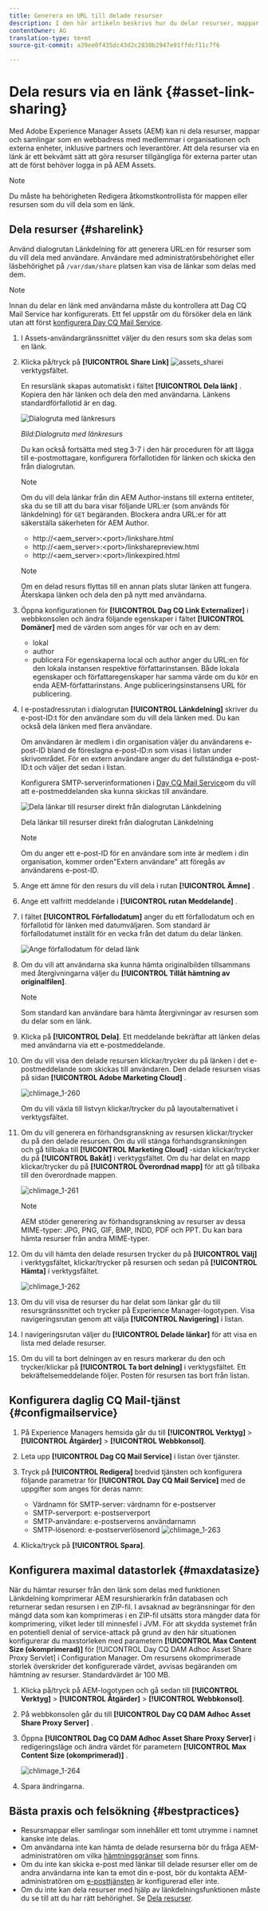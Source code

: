 ```yaml
---
title: Generera en URL till delade resurser
description: I den här artikeln beskrivs hur du delar resurser, mappar och samlingar i AEM Resurser som en URL till externa parter.
contentOwner: AG
translation-type: tm+mt
source-git-commit: a39ee0f435dc43d2c2830b2947e91ffdcf11c7f6

---
```



# Dela resurs via en länk {#asset-link-sharing}

Med Adobe Experience Manager Assets (AEM) kan ni dela resurser, mappar och samlingar som en webbadress med medlemmar i organisationen och externa enheter, inklusive partners och leverantörer. Att dela resurser via en länk är ett bekvämt sätt att göra resurser tillgängliga för externa parter utan att de först behöver logga in på AEM Assets.

>[!NOTE]
>
>Du måste ha behörigheten Redigera åtkomstkontrollista för mappen eller resursen som du vill dela som en länk.

## Dela resurser {#sharelink}

Använd dialogrutan Länkdelning för att generera URL:en för resurser som du vill dela med användare. Användare med administratörsbehörighet eller läsbehörighet på `/var/dam/share` platsen kan visa de länkar som delas med dem.

>[!NOTE]
>
>Innan du delar en länk med användarna måste du kontrollera att Dag CQ Mail Service har konfigurerats. Ett fel uppstår om du försöker dela en länk utan att först [konfigurera Day CQ Mail Service](/help/assets/link-sharing.md#configmailservice).

1. I Assets-användargränssnittet väljer du den resurs som ska delas som en länk.
1. Klicka på/tryck på **[!UICONTROL Share Link]** ![assets_share](assets/assets_share.png)i verktygsfältet.

   En resurslänk skapas automatiskt i fältet **[!UICONTROL Dela länk]** . Kopiera den här länken och dela den med användarna. Länkens standardförfallotid är en dag.

   ![Dialogruta med länkresurs](assets/Link-sharing-dialog-box.png)

   *Bild:Dialogruta med länkresurs*

   Du kan också fortsätta med steg 3-7 i den här proceduren för att lägga till e-postmottagare, konfigurera förfallotiden för länken och skicka den från dialogrutan.

   >[!NOTE]
   >
   >Om du vill dela länkar från din AEM Author-instans till externa entiteter, ska du se till att du bara visar följande URL:er (som används för länkdelning) för `GET` begäranden. Blockera andra URL:er för att säkerställa säkerheten för AEM Author.
   >
   >* http://&lt;aem_server>:&lt;port>/linkshare.html
   * http://&lt;aem_server>:&lt;port>/linksharepreview.html
   * http://&lt;aem_server>:&lt;port>/linkexpired.html


   >[!NOTE]
   Om en delad resurs flyttas till en annan plats slutar länken att fungera. Återskapa länken och dela den på nytt med användarna.

1. Öppna konfigurationen för **[!UICONTROL Dag CQ Link Externalizer]** i webbkonsolen och ändra följande egenskaper i fältet **[!UICONTROL Domäner]** med de värden som anges för var och en av dem:

   * lokal
   * author
   * publicera
   För egenskaperna local och author anger du URL:en för den lokala instansen respektive författarinstansen. Både lokala egenskaper och författaregenskaper har samma värde om du kör en enda AEM-författarinstans. Ange publiceringsinstansens URL för publicering.

1. I e-postadressrutan i dialogrutan **[!UICONTROL Länkdelning]** skriver du e-post-ID:t för den användare som du vill dela länken med. Du kan också dela länken med flera användare.

   Om användaren är medlem i din organisation väljer du användarens e-post-ID bland de föreslagna e-post-ID:n som visas i listan under skrivområdet. För en extern användare anger du det fullständiga e-post-ID:t och väljer det sedan i listan.

   Konfigurera SMTP-serverinformationen i [Day CQ Mail Service](#configmailservice)om du vill att e-postmeddelanden ska kunna skickas till användare.

   ![Dela länkar till resurser direkt från dialogrutan Länkdelning](assets/Asset-Sharing-LinkShareDialog.png)

   Dela länkar till resurser direkt från dialogrutan Länkdelning

   >[!NOTE]
   Om du anger ett e-post-ID för en användare som inte är medlem i din organisation, kommer orden&quot;Extern användare&quot; att föregås av användarens e-post-ID.

1. Ange ett ämne för den resurs du vill dela i rutan **[!UICONTROL Ämne]** .
1. Ange ett valfritt meddelande i **[!UICONTROL rutan Meddelande]** .
1. I fältet **[!UICONTROL Förfallodatum]** anger du ett förfallodatum och en förfallotid för länken med datumväljaren. Som standard är förfallodatumet inställt för en vecka från det datum du delar länken.

   ![Ange förfallodatum för delad länk](assets/Set-shared-link-expiration.png)

1. Om du vill att användarna ska kunna hämta originalbilden tillsammans med återgivningarna väljer du **[!UICONTROL Tillåt hämtning av originalfilen]**.

   >[!NOTE]
   Som standard kan användare bara hämta återgivningar av resursen som du delar som en länk.

1. Klicka på **[!UICONTROL Dela]**. Ett meddelande bekräftar att länken delas med användarna via ett e-postmeddelande.
1. Om du vill visa den delade resursen klickar/trycker du på länken i det e-postmeddelande som skickas till användaren. Den delade resursen visas på sidan **[!UICONTROL Adobe Marketing Cloud]** .

   ![chlimage_1-260](assets/chlimage_1-545.png)

   Om du vill växla till listvyn klickar/trycker du på layoutalternativet i verktygsfältet.

1. Om du vill generera en förhandsgranskning av resursen klickar/trycker du på den delade resursen. Om du vill stänga förhandsgranskningen och gå tillbaka till **[!UICONTROL Marketing Cloud]** -sidan klickar/trycker du på **[!UICONTROL Bakåt]** i verktygsfältet. Om du har delat en mapp klickar/trycker du på **[!UICONTROL Överordnad mapp]** för att gå tillbaka till den överordnade mappen.

   ![chlimage_1-261](assets/chlimage_1-546.png)

   >[!NOTE]
   AEM stöder generering av förhandsgranskning av resurser av dessa MIME-typer: JPG, PNG, GIF, BMP, INDD, PDF och PPT. Du kan bara hämta resurser från andra MIME-typer.

1. Om du vill hämta den delade resursen trycker du på **[!UICONTROL Välj]** i verktygsfältet, klickar/trycker på resursen och sedan på **[!UICONTROL Hämta]** i verktygsfältet.

   ![chlimage_1-262](assets/chlimage_1-547.png)

1. Om du vill visa de resurser du har delat som länkar går du till resursgränssnittet och trycker på Experience Manager-logotypen. Visa navigeringsrutan genom att välja **[!UICONTROL Navigering]** i listan.
1. I navigeringsrutan väljer du **[!UICONTROL Delade länkar]** för att visa en lista med delade resurser.
1. Om du vill ta bort delningen av en resurs markerar du den och trycker/klickar på **[!UICONTROL Ta bort delning]** i verktygsfältet. Ett bekräftelsemeddelande följer. Posten för resursen tas bort från listan.

## Konfigurera daglig CQ Mail-tjänst {#configmailservice}

1. På Experience Managers hemsida går du till **[!UICONTROL Verktyg]** > **[!UICONTROL Åtgärder]** > **[!UICONTROL Webbkonsol]**.
1. Leta upp **[!UICONTROL Dag CQ Mail Service]** i listan över tjänster.
1. Tryck på **[!UICONTROL Redigera]** bredvid tjänsten och konfigurera följande parametrar för **[!UICONTROL Day CQ Mail Service]** med de uppgifter som anges för deras namn:

   * Värdnamn för SMTP-server: värdnamn för e-postserver
   * SMTP-serverport: e-postserverport
   * SMTP-användare: e-postserverns användarnamn
   * SMTP-lösenord: e-postserverlösenord
   ![chlimage_1-263](assets/chlimage_1-548.png)

1. Klicka/tryck på **[!UICONTROL Spara]**.

## Konfigurera maximal datastorlek {#maxdatasize}

När du hämtar resurser från den länk som delas med funktionen Länkdelning komprimerar AEM resurshierarkin från databasen och returnerar sedan resursen i en ZIP-fil. I avsaknad av begränsningar för den mängd data som kan komprimeras i en ZIP-fil utsätts stora mängder data för komprimering, vilket leder till minnesfel i JVM. För att skydda systemet från en potentiell denial of service-attack på grund av den här situationen konfigurerar du maxstorleken med parametern **[!UICONTROL Max Content Size (okomprimerad)]** för [!UICONTROL Day CQ DAM Adhoc Asset Share Proxy Servlet] i Configuration Manager. Om resursens okomprimerade storlek överskrider det konfigurerade värdet, avvisas begäranden om hämtning av resurser. Standardvärdet är 100 MB.

1. Klicka på/tryck på AEM-logotypen och gå sedan till **[!UICONTROL Verktyg]** > **[!UICONTROL Åtgärder]** > **[!UICONTROL Webbkonsol]**.
1. På webbkonsolen går du till **[!UICONTROL Day CQ DAM Adhoc Asset Share Proxy Server]** .
1. Öppna **[!UICONTROL Dag CQ DAM Adhoc Asset Share Proxy Server]** i redigeringsläge och ändra värdet för parametern **[!UICONTROL Max Content Size (okomprimerad)]** .

   ![chlimage_1-264](assets/chlimage_1-549.png)

1. Spara ändringarna.

## Bästa praxis och felsökning {#bestpractices}

* Resursmappar eller samlingar som innehåller ett tomt utrymme i namnet kanske inte delas.
* Om användarna inte kan hämta de delade resurserna bör du fråga AEM-administratören om vilka [hämtningsgränser](#maxdatasize) som finns.
* Om du inte kan skicka e-post med länkar till delade resurser eller om de andra användarna inte kan ta emot din e-post, bör du kontakta AEM-administratören om [e-posttjänsten](#configmailservice) är konfigurerad eller inte.
* Om du inte kan dela resurser med hjälp av länkdelningsfunktionen måste du se till att du har rätt behörighet. Se [Dela resurser](#sharelink).

